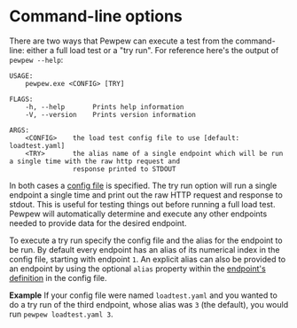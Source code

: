 # Command-line options

There are two ways that Pewpew can execute a test from the command-line: either a full load test or a "try run". For reference here's the output of `pewpew --help`:

```
USAGE:
    pewpew.exe <CONFIG> [TRY]

FLAGS:
    -h, --help       Prints help information
    -V, --version    Prints version information

ARGS:
    <CONFIG>    the load test config file to use [default: loadtest.yaml]
    <TRY>       the alias name of a single endpoint which will be run a single time with the raw http request and
                response printed to STDOUT
```

In both cases a [config file](./config.md) is specified. The try run option will run a single endpoint a single time and print out the raw HTTP request and response to stdout. This is useful for testing things out before running a full load test. Pewpew will automatically determine and execute any other endpoints needed to provide data for the desired endpoint.

To execute a try run specify the config file and the alias for the endpoint to be run. By default every endpoint has an alias of its numerical index in the config file, starting with endpoint `1`. An explicit alias can also be provided to an endpoint by using the optional `alias` property within the [endpoint's definition](./config/endpoints-section.md) in the config file.

**Example** If your config file were named `loadtest.yaml` and you wanted to do a try run of the third endpoint, whose alias was `3` (the default), you would run `pewpew loadtest.yaml 3`.